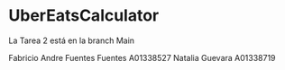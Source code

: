 # UberEatsCalculator
La Tarea 2 está en la branch Main

Fabricio Andre Fuentes Fuentes A01338527
Natalia Guevara A01338719

